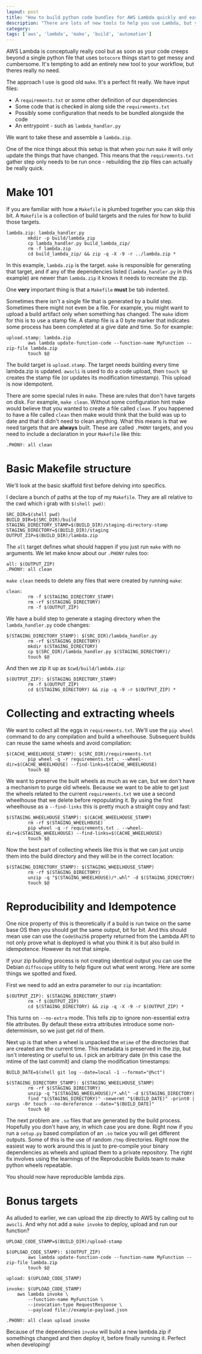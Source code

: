 ```yaml
---
layout: post
title: "How to build python code bundles for AWS Lambda quickly and easily"
description: "There are lots of new tools to help you use Lambda, but you probably don't need them"
category:
tags: ['aws', 'lambda', 'make', 'build', 'automation']
---
```

AWS Lambda is conceptually really cool but as soon as your code creeps beyond a single python file that uses `botocore` things start to get messy and cumbersome. It's tempting to add an entirely new tool to your workflow, but theres really no need.

The approach I use is good old `make`. It's a perfect fit really. We have input files:

 * A `requirements.txt` or some other definition of our dependencies
 * Some code that is checked in along side the `requirements.txt`
 * Possibly some configuration that needs to be bundled alongside the code
 * An entrypoint - such as `lambda_handler.py`

We want to take these and assemble a `lambda.zip`.

One of the nice things about this setup is that when you run `make` it will only update the things that have changed. This means that the `requirements.txt` gather step only needs to be run once - rebuilding the zip files can actually be really quick.

# Make 101

If you are familiar with how a `Makefile` is plumbed together you can skip this bit. A `Makefile` is a collection of build targets and the rules for how to build those targets.

    lambda.zip: lambda_handler.py
            mkdir -p build/lambda_zip
            cp lambda_handler.py build_lambda_zip/
            rm -f lambda.zip
            cd build_lambda_zip/ && zip -q -X -9 -r ../lambda.zip *

In this example, `lambda.zip` is the target. `make` is responsible for generating that target, and if any of the dependencies listed (`lambda_handler.py` in this example) are newer than `lambda.zip` it knows it needs to recreate the zip.

One **very** important thing is that a `Makefile` **must** be tab indented.

Sometimes there isn't a single file that is generated by a build step. Sometimes there might not even be a file. For example, you might want to upload a build artifact only when something has changed. The `make` idiom for this is to use a stamp file. A stamp file is a 0 byte marker that indicates some process has been completed at a give date and time. So for example:

    upload.stamp: lambda.zip
            aws lambda update-function-code --function-name MyFunction --zip-file lambda.zip
            touch $@

The build target is `upload.stamp`. The target needs building every time lambda.zip is updated. `awscli` is used to do a code upload, then `touch $@` creates the stamp file (or updates its modification timestamp). This upload is now idempotent.

There are some special rules in `make`. These are rules that don't have targets on disk. For example, `make clean`. Without some configuration hint make would believe that you wanted to create a file called `clean`. If you happened to have a file called `clean` then make would think that the build was up to date and that it didn't need to clean anything. What this means is that we need targets that are **always** built. These are called `.PHONY` targets, and you need to include a declaration in your `Makefile` like this:

    .PHONY: all clean


# Basic Makefile structure

We'll look at the basic skaffold first before delving into specifics.

I declare a bunch of paths at the top of my `Makefile`. They are all relative to the cwd which i grab with `$(shell pwd)`:

    SRC_DIR=$(shell pwd)
    BUILD_DIR=$(SRC_DIR)/build
    STAGING_DIRECTORY_STAMP=$(BUILD_DIR)/staging-directory-stamp
    STAGING_DIRECTORY=$(BUILD_DIR)/staging
    OUTPUT_ZIP=$(BUILD_DIR)/lambda.zip

The `all` target defines what should happen if you just run `make` with no arguments. We let make know about our `.PHONY` rules too:

    all: $(OUTPUT_ZIP)
    .PHONY: all clean

`make clean` needs to delete any files that were created by running `make`:

    clean:
            rm -f $(STAGING_DIRECTORY_STAMP)
            rm -rf $(STAGING_DIRECTORY)
            rm -f $(OUTPUT_ZIP)

We have a build step to generate a staging directory when the `lambda_handler.py` code changes:

    $(STAGING_DIRECTORY_STAMP): $(SRC_DIR)/lambda_handler.py
            rm -rf $(STAGING_DIRECTORY)
            mkdir $(STAGING_DIRECTORY)
            cp $(SRC_DIR)/lambda_handler.py $(STAGING_DIRECTORY)/
            touch $@

And then we zip it up as `$cwd/build/lambda.zip`:

    $(OUTPUT_ZIP): $(STAGING_DIRECTORY_STAMP)
            rm -f $(OUTPUT_ZIP)
            cd $(STAGING_DIRECTORY) && zip -q -9 -r $(OUTPUT_ZIP) *


# Collecting and extracting wheels

We want to collect all the eggs in `requirements.txt`. We'll use the `pip wheel` command to do any compilation and build a wheelhouse. Subsequent builds can reuse the same wheels and avoid compilation:

    $(CACHE_WHEELHOUSE_STAMP): $(SRC_DIR)/requirements.txt
            pip wheel -q -r requirements.txt . --wheel-dir=$(CACHE_WHEELHOUSE) --find-links=$(CACHE_WHEELHOUSE)
            touch $@

We want to preserve the built wheels as much as we can, but we don't have a mechanism to purge old wheels. Because we want to be able to get just the wheels related to the current `requirements.txt` we use a second wheelhouse that we delete before repopulating it. By using the first wheelhouse as a `--find-links` this is pretty much a straight copy and fast:

    $(STAGING_WHEELHOUSE_STAMP): $(CACHE_WHEELHOUSE_STAMP)
            rm -rf $(STAGING_WHEELHOUSE)
            pip wheel -q -r requirements.txt . --wheel-dir=$(STAGING_WHEELHOUSE) --find-links=$(CACHE_WHEELHOUSE)
            touch $@

Now the best part of collecting wheels like this is that we can just unzip them into the build directory and they will be in the correct location:

    $(STAGING_DIRECTORY_STAMP): $(STAGING_WHEELHOUSE_STAMP)
            rm -rf $(STAGING_DIRECTORY)
            unzip -q "$(STAGING_WHEELHOUSE)/*.whl" -d $(STAGING_DIRECTORY)
            touch $@



# Reproducibility and Idempotence

One nice property of this is theoretically if a build is run twice on the same base OS then you should get the same output, bit for bit. And this should mean use can use the `CodeSha256` property returned from the Lambda API to not only prove what is deployed is what you think it is but also build in idempotence. However its not that simple.

If your zip building process is not creating identical output you can use the Debian `diffoscope` utility to help figure out what went wrong. Here are some things we spotted and fixed.

First we need to add an extra parameter to our `zip` incantation:

    $(OUTPUT_ZIP): $(STAGING_DIRECTORY_STAMP)
            rm -f $(OUTPUT_ZIP)
            cd $(STAGING_DIRECTORY) && zip -q -X -9 -r $(OUTPUT_ZIP) *

This turns on `--no-extra` mode. This tells zip to ignore non-essential extra file attributes. By default these extra attributes introduce some non-determinism, so we just get rid of them.

Next up is that when a wheel is unpacked the `mtime` of the directories that are created are the current time. This metadata is preserved in the zip, but isn't interesting or useful to us. I pick an arbitrary date (in this case the mtime of the last commit) and clamp the modification timestamps:

    BUILD_DATE=$(shell git log --date=local -1 --format="@%ct")

    $(STAGING_DIRECTORY_STAMP): $(STAGING_WHEELHOUSE_STAMP)
            rm -rf $(STAGING_DIRECTORY)
            unzip -q "$(STAGING_WHEELHOUSE)/*.whl" -d $(STAGING_DIRECTORY)
            find "$(STAGING_DIRECTORY)" -newermt "$(BUILD_DATE)" -print0 | xargs -0r touch --no-dereference --date="$(BUILD_DATE)"
            touch $@

The next problem are `.so` files that are generated by the build process. Hopefully you don't have any, in which case you are done. Right now if you run a `setup.py` based compilation of an `.so` twice you will get different outputs. Some of this is the use of random `/tmp` directories. Right now the easiest way to work around this is just to pre-compile your binary dependencies as wheels and upload them to a private repository. The right fix involves using the learnings of the Reproducible Builds team to make python wheels repeatable.

You should now have reproducible lambda zips.

# Bonus targets

As alluded to earlier, we can upload the zip directly to AWS by calling out to `awscli`. And why not add a `make invoke` to deploy, upload and run our function?

    UPLOAD_CODE_STAMP=$(BUILD_DIR)/upload-stamp

    $(UPLOAD_CODE_STAMP): $(OUTPUT_ZIP)
            aws lambda update-function-code --function-name MyFunction --zip-file lambda.zip
            touch $@

    upload: $(UPLOAD_CODE_STAMP)

    invoke: $(UPLOAD_CODE_STAMP)
        aws lambda invoke \
            --function-name MyFunction \
            --invocation-type RequestResponse \
            --payload file://example-payload.json

    .PHONY: all clean upload invoke

Because of the dependencies `invoke` will build a new lambda.zip if somethings changed and then deploy it, before finally running it. Perfect when developing!
